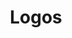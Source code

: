 ---
title: Logos
permalink: /downloadable-assets/logos/logos.zip
description: Official city logos and branding.
---